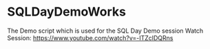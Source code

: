 # SQLDayDemoWorks

The Demo script which is used for the SQL Day Demo session
Watch Session: https://www.youtube.com/watch?v=-ITZcIDQRns
